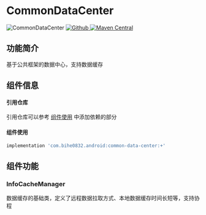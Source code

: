 # CommonDataCenter

![CommonDataCenter](https://img.shields.io/badge/AndroidAppFactory-CommonDataCenter-brightgreen)
[ ![Github](https://img.shields.io/badge/Github-CommonDataCenter-brightgreen?style=social) ](https://github.com/bihe0832/AndroidAppFactory/tree/master/CommonDataCenter)
[ ![Maven Central](https://img.shields.io/maven-central/v/com.bihe0832.android/common-data-center) ](https://search.maven.org/artifact/com.bihe0832.android/common-data-center)

## 功能简介

基于公共框架的数据中心，支持数据缓存

## 组件信息

#### 引用仓库

引用仓库可以参考 [组件使用](./../start.md) 中添加依赖的部分

#### 组件使用

```groovy
implementation 'com.bihe0832.android:common-data-center:+'
```

## 组件功能

### InfoCacheManager

数据缓存的基础类，定义了远程数据拉取方式、本地数据缓存时间长短等，支持协程